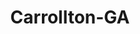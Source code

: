 ---
title: Carrollton-GA
slug: carrollton-ga
f_state:
- cms/state/georgia.md
f_locations:
- cms/payday-loan/advance-america-1608.md
- cms/payday-loan/cash-2-you-6307.md
- cms/payday-loan/cash-transactions-8815.md
- cms/payday-loan/champion-communications-9649.md
- cms/payday-loan/check-cashing-store-10986.md
- cms/payday-loan/quick-cash-inc-25019.md
- cms/payday-loan/shadday-enterprises-inc-26356.md
- cms/payday-loan/th-e-check-cashing-store-27413.md
updated-on: '2024-05-30T13:41:28.615Z'
created-on: '2024-05-30T13:41:28.615Z'
published-on: '2024-05-30T13:54:32.469Z'
f_city: Carrollton
layout: '[city].html'
tags: city
---